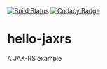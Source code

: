 [![Build Status](https://app.travis-ci.com/iubar/hello-jaxrs.svg?token=xB4nbixnc7Hx8FEPK5Ai&branch=main)](https://app.travis-ci.com/github/iubar/hello-jaxrs)
[![Codacy Badge](https://app.codacy.com/project/badge/Grade/0ef0422c6adf47c39931100479279d35)](https://www.codacy.com/gh/iubar/hello-jaxrs/dashboard)

# hello-jaxrs
A JAX-RS example

